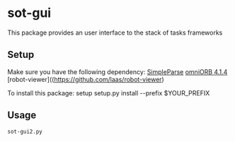 sot-gui
===========

This package provides an user interface to the stack of tasks frameworks


Setup
-----
Make sure you have the following dependency:
    [SimpleParse](http://simpleparse.sourceforge.net/)
    [omniORB 4.1.4](http://omniORB.sourceforge.net)
    [robot-viewer]((https://github.com/laas/robot-viewer)

To install this package:
    setup setup.py install --prefix $YOUR_PREFIX

Usage
-----

    sot-gui2.py
